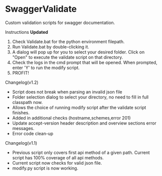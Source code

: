 # SwaggerValidate
Custom validation scripts for swagger documentation.

Instructions **Updated**

1. Check Validate.bat for the python environment filepath.
2. Run Validate.bat by double-clicking it.
3. A dialog will pop up for you to select your desired folder. Click on "Open" to execute the validate script on that directory.
4. Check the logs in the cmd prompt that will be opened. When prompted, enter 'Y' to run the modify script.
5. PROFIT! 

Changelog(v1.2)

- Script does not break when parsing an invalid json file
- Folder selection dialog to select your directory, no need to fill in full classpath now.
- Allows the choice of running modify script after the validate script finishes.
- Added in additional checks (hostname,schemes,error 201)
- Update accept-version header description and overview sections error messages.
- Error code clean-up

Changelog(v1.1) 

- Previous script only covers first api method of a given path. Current script has 100% coverage of all api methods.
- Current script now checks for valid json file.
- modify.py script is now working. 
